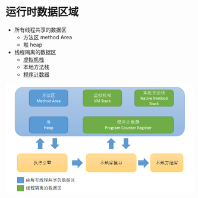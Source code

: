 # 运行时数据区域

- 所有线程共享的数据区
  - 方法区 method Area
  - 堆 heap
- 线程隔离的数据区
  - [虚拟机栈](02-Java虚拟机栈.md) 
  - 本地方法栈 
  -  [程序计数器](01-程序计数器.md) 

![img](assets/1671546-20190427141310333-343604547.png)